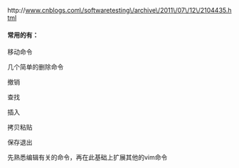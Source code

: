 http:\/\/www.cnblogs.com\/softwaretesting\/archive\/2011\/07\/12\/2104435.html



#### 常用的有：

移动命令

几个简单的删除命令

撤销

查找

插入

拷贝粘贴

保存退出





先熟悉编辑有关的命令，再在此基础上扩展其他的vim命令

